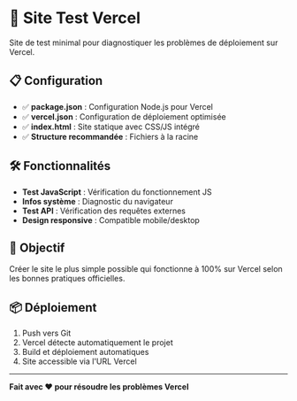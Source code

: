 # 🚀 Site Test Vercel

Site de test minimal pour diagnostiquer les problèmes de déploiement sur Vercel.

## 📋 Configuration

- ✅ **package.json** : Configuration Node.js pour Vercel
- ✅ **vercel.json** : Configuration de déploiement optimisée  
- ✅ **index.html** : Site statique avec CSS/JS intégré
- ✅ **Structure recommandée** : Fichiers à la racine

## 🛠️ Fonctionnalités

- **Test JavaScript** : Vérification du fonctionnement JS
- **Infos système** : Diagnostic du navigateur
- **Test API** : Vérification des requêtes externes
- **Design responsive** : Compatible mobile/desktop

## 🎯 Objectif

Créer le site le plus simple possible qui fonctionne à 100% sur Vercel selon les bonnes pratiques officielles.

## 📦 Déploiement

1. Push vers Git
2. Vercel détecte automatiquement le projet
3. Build et déploiement automatiques
4. Site accessible via l'URL Vercel

---

**Fait avec ❤️ pour résoudre les problèmes Vercel**
